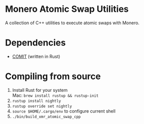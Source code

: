 # Monero Atomic Swap Utilities

A collection of C++ utilities to execute atomic swaps with Monero.

# Dependencies

* [COMIT](https://github.com/comit-network) (written in Rust)

# Compiling from source
1. Install Rust for your system<br>
  Mac: `brew install rustup && rustup-init`
2. `rustup install nightly`
3. `rustup override set nightly`
4. `source $HOME/.cargo/env` to configure current shell
5. `./bin/build_xmr_atomic_swap_cpp`